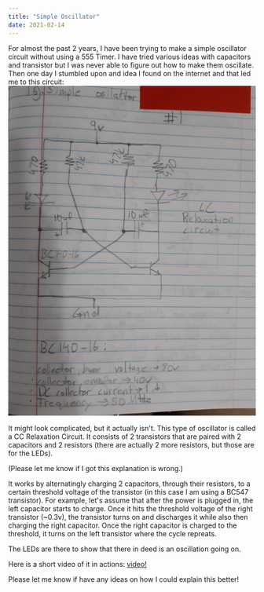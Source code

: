 ```yaml
---
title: "Simple Oscillator"
date: 2021-02-14
---
```


For almost the past 2 years, I have been trying to make a simple oscillator circuit without using a 555 Timer. I have tried various ideas with capacitors and transistor but I was never able to figure out how to make them oscillate. Then one day I stumbled upon and idea I found on the internet and that led me to this circuit:
![Simple Oscillator Circuit](assets/images/oscillatorCircuit.jpg)

It might look complicated, but it actually isn't. This type of oscillator is called a CC Relaxation Circuit. It consists of 2 transistors that are paired with 2 capacitors and 2 resistors (there are actually 2 more resistors, but those are for the LEDs). 

\(Please let me know if I got this explanation is wrong.\)

It works by alternatingly charging 2 capacitors, through their resistors, to a certain threshold voltage of the transistor \(in this case I am using a BC547 transistor\). For example, let's assume that after the power is plugged in, the left capacitor starts to charge. Once it hits the threshold voltage of the right transistor \(~0.3v\), the transistor turns on and discharges it while also then charging the right capacitor. Once the right capacitor is charged to the threshold, it turns on the left transistor where the cycle repreats. 

The LEDs are there to show that there in deed is an oscillation going on. 

Here is a short video of it in actions:
[video!](https://www.youtube.com/shorts/wjwK-lxBhHE)

Please let me know if have any ideas on how I could explain this better!



